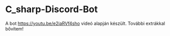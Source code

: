 # C_sharp-Discord-Bot
A bot https://youtu.be/e2iaRVf4sho videó alapján készült. További extrákkal bővítem!
